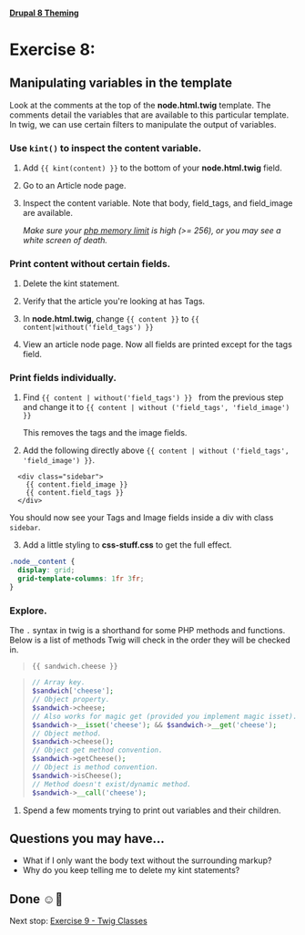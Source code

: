 #### [Drupal 8 Theming](README.md)

# Exercise 8:

## Manipulating variables in the template

Look at the comments at the top of the **node.html.twig** template. The comments detail the variables that are available to this particular template. In twig, we can use certain filters to manipulate the output of variables.

### Use `kint()` to inspect the content variable.

1. Add `{{ kint(content) }}` to the bottom of your **node.html.twig** field.

2. Go to an Article node page.

3. Inspect the content variable. Note that body, field_tags, and field_image are available.

    _Make sure your [php memory limit](https://www.drupal.org/docs/7/managing-site-performance-and-scalability/changing-php-memory-limits) is high (>= 256), or you may see a white screen of death._


### Print content without certain fields.

1. Delete the kint statement.

1. Verify that the article you're looking at has Tags. 

1. In **node.html.twig**, change ```{{ content }}``` to ```{{ content|without('field_tags') }}```

2. View an article node page. Now all fields are printed except for the tags field.

### Print fields individually.

1. Find ```{{ content | without('field_tags') }} ``` from the previous step and change it to ```{{ content | without ('field_tags', 'field_image') }}```

    This removes the tags and the image fields.


2. Add the following directly above `{{ content | without ('field_tags', 'field_image') }}`.

  ```twig
    <div class="sidebar">
      {{ content.field_image }}
      {{ content.field_tags }}
    </div>
  ```

  You should now see your Tags and Image fields inside a div with class `sidebar`. 
    
3. Add a little styling to **css-stuff.css** to get the full effect.

  ```css
  .node__content {
    display: grid;
    grid-template-columns: 1fr 3fr;
  }
  ```


### Explore.
The `.` syntax in twig is a shorthand for some PHP methods and functions. Below is  a list of methods Twig will check in the order they will be checked in.

>```twig
>{{ sandwich.cheese }}   
>```

>```php
>// Array key.
>$sandwich['cheese'];
>// Object property.
>$sandwich->cheese;
>// Also works for magic get (provided you implement magic isset).
>$sandwich->__isset('cheese'); && $sandwich->__get('cheese');
>// Object method.
>$sandwich->cheese();
>// Object get method convention.
>$sandwich->getCheese();
>// Object is method convention.
>$sandwich->isCheese();
>// Method doesn't exist/dynamic method.
>$sandwich->__call('cheese');
>```

1. Spend a few moments trying to print out variables and their children.

## Questions you may have...
+ What if I only want the body text without the surrounding markup?
+ Why do you keep telling me to delete my kint statements?

## Done ☺
Next stop: [Exercise 9 - Twig Classes](exercise_09-twig-classes.md)
